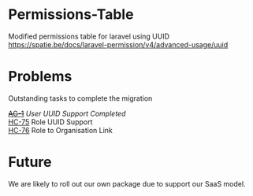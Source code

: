 # Permissions-Table
Modified permissions table for laravel using UUID
https://spatie.be/docs/laravel-permission/v4/advanced-usage/uuid

# Problems
Outstanding tasks to complete the migration

[~~AG-1~~](https://agedcare.atlassian.net/browse/AG-1) _User UUID Support Completed_ <br/>
[HC-75](https://agedcare.atlassian.net/browse/HC-75) Role UUID Support<br/>
[HC-76](https://agedcare.atlassian.net/browse/HC-76) Role to Organisation Link

# Future 
We are likely to roll out our own package due to support our SaaS model.




